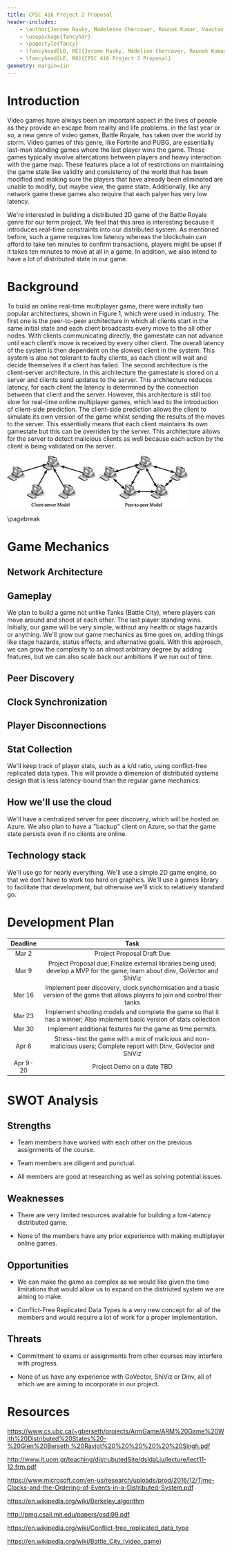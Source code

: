 ```yaml
---
title: CPSC 416 Project 2 Proposal
header-includes:
    - \author{Jerome Rasky, Madeleine Chercover, Raunak Kumar, Vaastav Anand}
    - \usepackage{fancyhdr}
    - \pagestyle{fancy}
    - \fancyhead[LO, RE]{Jerome Rasky, Madeline Chercover, Raunak Kumar, Vaastav Anand}
    - \fancyhead[LE, RO]{CPSC 416 Project 2 Proposal}
geometry: margin=1in
---
```


# Introduction

Video games have always been an important aspect in the lives of people as they provide an escape from reality and life problems. in the last year or so, a new genre of video games, Battle Royale, has taken over the world by storm. Video games of this genre, like Fortnite and PUBG, are essentially last-man standing games where the last player wins the game. These games typically involve altercations between players and heavy interaction with the game map. These features place a lot of restirctions on maintaining the game state like validity and consistency of the world that has been modified and making sure the players that have already been eliminated are unable to modify, but maybe view, the game state. Additionally, like any network game these games also require that each palyer has very low latency.

We're interested in building a distributed 2D game of the Battle Royale genre for our term project. We feel that this area is interesting because it introduces real-time constraints into our distributed system. As mentioned before, such a game requires low latency whereas the blockchain can afford to take ten minutes to confirm transactions, players might be upset if it takes ten minutes to move at all in a game. In addition, we also intend to have a lot of distributed state in our game. 

# Background

To build an online real-time multiplayer game, there were initially two popular architectures, shown in Figure 1, which were used in industry. The first one is the peer-to-peer architecture in which all clients start in the same initial state and each client broadcasts every  move  to  the  all  other  nodes. With  clients  communicating  directly, the gamestate can not advance until each client’s move is received by every other client.  The overall latency of the system is then dependent on the slowest client in the system. This system is also not tolerant to faulty clients, as each client will wait and decide themselves if a client has failed. The second architecture is the client-server architecture. In this architecture the gamestate is stored on a server and clients send updates to the server. This architecture reduces  latency, for each client the latency is determined by the connection between that client and the server. However, this architecture is still too slow for real-time online multiplayer games, which lead to the introduction of client-side prediction. The client-side prediction allows the client to simulate its own version of the game whilst sending the results of the moves to the server. This essentially means that each client maintains its own gamestate but this can be overriden by the server. This architecture allows for the server to detect malicious clients as well because each action by the client is being validated on the server.

![Network Architecture Models](network-models.jpg)

\pagebreak

# Game Mechanics

## Network Architecture

## Gameplay

We plan to build a game not unlike Tanks (Battle City), where players can move around and shoot at each other. The last player standing wins. Initially, our game will be very simple, without any health or stage hazards or anything. We'll grow our game mechanics as time goes on, adding things like stage hazards, status effects, and alternative goals. With this approach, we can grow the complexity to an almost arbitrary degree by adding features, but we can also scale back our ambitions if we run out of time. 

## Peer Discovery

## Clock Synchronization

## Player Disconnections

## Stat Collection

We'll keep track of player stats, such as a k/d ratio, using conflict-free replicated data types. This will provide a dimension of distributed systems design that is less latency-bound than the regular game mechanics.

## How we'll use the cloud

We'll have a centralized server for peer discovery, which will be hosted on Azure. We also plan to have a "backup" client on Azure, so that the game state persists even if no clients are online.

## Technology stack

We'll use go for nearly everything. We'll use a simple 2D game engine, so that we don't have to work too hard on graphics. We'll use a games library to facilitate that development, but otherwise we'll stick to relatively standard go.

# Development Plan

| Deadline | Task |
| :-------:    | :------------------------------------------------------------: |
| Mar 2    | Project Proposal Draft Due |
| Mar 9    | Project Proposal due; Finalize external libraries being used; develop a MVP for the game; learn about dinv, GoVector and ShiViz |
| Mar 16   | Implement peer discovery, clock synchornisation and a basic version of the game that allows players to join and control their tanks |
| Mar 23   | Implement shooting models and complete the game so that it has a winner; Also implement basic version of stats collection | 
| Mar 30   | Implement additional features for the game as time permits. |
| Apr 6    | Stress-test the game with a mix of malicious and non-malicious users; Complete report with Dinv, GoVector and ShiViz |
| Apr 9-20 | Project Demo on a date TBD |

# SWOT Analysis

## Strengths

* Team members have worked with each other on the previous assignments of the course.

* Team members are diligent and punctual.

* All members are good at researching as well as solving potential issues.

## Weaknesses

* There are very limited resources available for building a low-latency distributed game.

* None of the members have any prior experience with making multiplayer online games.

## Opportunities

* We can make the game as complex as we would like given the time limitations that would allow us to expand on the distriuted system we are aiming to make.

* Conflict-Free Replicated Data Types is a very new concept for all of the members and would require a lot of work for a proper implementation.

## Threats

* Commitment to exams or assignments from other courses may interfere with progress.

* None of us have any experience with GoVector, ShiViz or Dinv, all of which we are aiming to incorporate in our project.

# Resources

<https://www.cs.ubc.ca/~gberseth/projects/ArmGame/ARM%20Game%20With%20Distributed%20States%20-%20Glen%20Berseth,%20Ravjot%20%20%20%20%20%20Singh.pdf>

<http://www.it.uom.gr/teaching/distrubutedSite/dsIdaLiu/lecture/lect11-12.frm.pdf>

<https://www.microsoft.com/en-us/research/uploads/prod/2016/12/Time-Clocks-and-the-Ordering-of-Events-in-a-Distributed-System.pdf>

<https://en.wikipedia.org/wiki/Berkeley_algorithm>

<http://pmg.csail.mit.edu/papers/osdi99.pdf>

<https://en.wikipedia.org/wiki/Conflict-free_replicated_data_type>

<https://en.wikipedia.org/wiki/Battle_City_(video_game)>